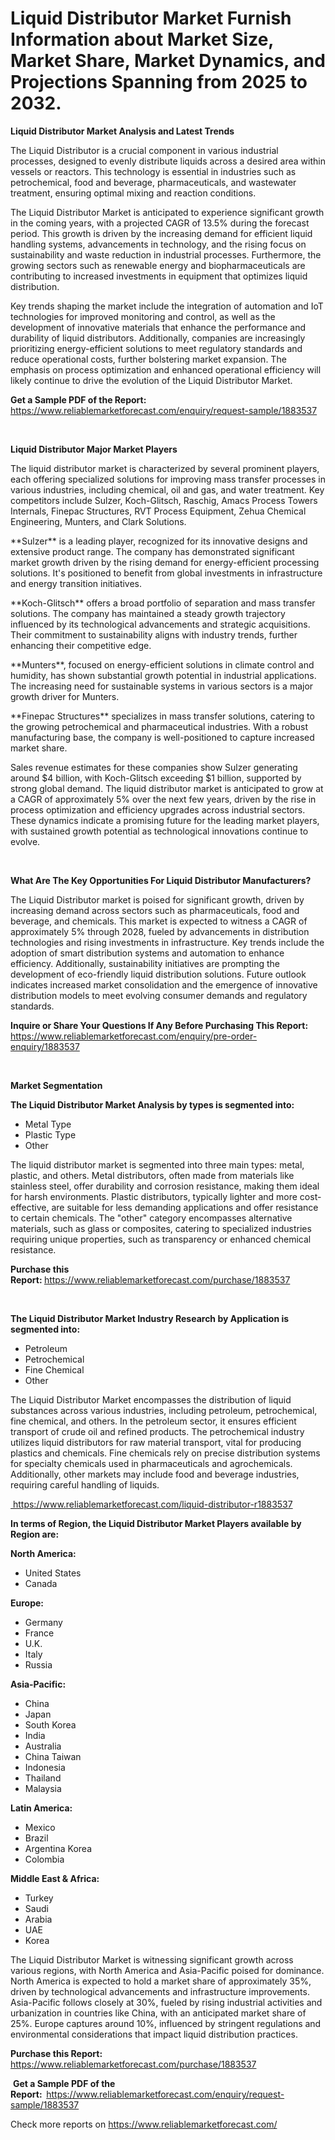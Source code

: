 <p><h1>Liquid Distributor Market Furnish Information about Market Size, Market Share, Market Dynamics, and Projections Spanning from 2025 to 2032.</h1></p><p><strong>Liquid Distributor Market Analysis and Latest Trends</strong></p>
<p><p>The Liquid Distributor is a crucial component in various industrial processes, designed to evenly distribute liquids across a desired area within vessels or reactors. This technology is essential in industries such as petrochemical, food and beverage, pharmaceuticals, and wastewater treatment, ensuring optimal mixing and reaction conditions.</p><p>The Liquid Distributor Market is anticipated to experience significant growth in the coming years, with a projected CAGR of 13.5% during the forecast period. This growth is driven by the increasing demand for efficient liquid handling systems, advancements in technology, and the rising focus on sustainability and waste reduction in industrial processes. Furthermore, the growing sectors such as renewable energy and biopharmaceuticals are contributing to increased investments in equipment that optimizes liquid distribution.</p><p>Key trends shaping the market include the integration of automation and IoT technologies for improved monitoring and control, as well as the development of innovative materials that enhance the performance and durability of liquid distributors. Additionally, companies are increasingly prioritizing energy-efficient solutions to meet regulatory standards and reduce operational costs, further bolstering market expansion. The emphasis on process optimization and enhanced operational efficiency will likely continue to drive the evolution of the Liquid Distributor Market.</p></p>
<p><strong>Get a Sample PDF of the Report:&nbsp;</strong> <a href="https://www.reliablemarketforecast.com/enquiry/request-sample/1883537?utm_campaign=2518&utm_medium=2&utm_source=Github&utm_content=ia&utm_term=22022025&utm_id=liquid-distributor">https://www.reliablemarketforecast.com/enquiry/request-sample/1883537</a></p>
<p>&nbsp;</p>
<p><strong>Liquid Distributor Major Market Players</strong></p>
<p><p>The liquid distributor market is characterized by several prominent players, each offering specialized solutions for improving mass transfer processes in various industries, including chemical, oil and gas, and water treatment. Key competitors include Sulzer, Koch-Glitsch, Raschig, Amacs Process Towers Internals, Finepac Structures, RVT Process Equipment, Zehua Chemical Engineering, Munters, and Clark Solutions.</p><p>**Sulzer** is a leading player, recognized for its innovative designs and extensive product range. The company has demonstrated significant market growth driven by the rising demand for energy-efficient processing solutions. It's positioned to benefit from global investments in infrastructure and energy transition initiatives.</p><p>**Koch-Glitsch** offers a broad portfolio of separation and mass transfer solutions. The company has maintained a steady growth trajectory influenced by its technological advancements and strategic acquisitions. Their commitment to sustainability aligns with industry trends, further enhancing their competitive edge.</p><p>**Munters**, focused on energy-efficient solutions in climate control and humidity, has shown substantial growth potential in industrial applications. The increasing need for sustainable systems in various sectors is a major growth driver for Munters.</p><p>**Finepac Structures** specializes in mass transfer solutions, catering to the growing petrochemical and pharmaceutical industries. With a robust manufacturing base, the company is well-positioned to capture increased market share.</p><p>Sales revenue estimates for these companies show Sulzer generating around $4 billion, with Koch-Glitsch exceeding $1 billion, supported by strong global demand. The liquid distributor market is anticipated to grow at a CAGR of approximately 5% over the next few years, driven by the rise in process optimization and efficiency upgrades across industrial sectors. These dynamics indicate a promising future for the leading market players, with sustained growth potential as technological innovations continue to evolve.</p></p>
<p>&nbsp;</p>
<p><strong>What Are The Key Opportunities For Liquid Distributor Manufacturers?</strong></p>
<p><p>The Liquid Distributor market is poised for significant growth, driven by increasing demand across sectors such as pharmaceuticals, food and beverage, and chemicals. This market is expected to witness a CAGR of approximately 5% through 2028, fueled by advancements in distribution technologies and rising investments in infrastructure. Key trends include the adoption of smart distribution systems and automation to enhance efficiency. Additionally, sustainability initiatives are prompting the development of eco-friendly liquid distribution solutions. Future outlook indicates increased market consolidation and the emergence of innovative distribution models to meet evolving consumer demands and regulatory standards.</p></p>
<p><strong>Inquire or Share Your Questions If Any Before Purchasing This Report:</strong> <a href="https://www.reliablemarketforecast.com/enquiry/pre-order-enquiry/1883537?utm_campaign=2518&utm_medium=2&utm_source=Github&utm_content=ia&utm_term=22022025&utm_id=liquid-distributor">https://www.reliablemarketforecast.com/enquiry/pre-order-enquiry/1883537</a></p>
<p>&nbsp;</p>
<p><strong>Market Segmentation</strong></p>
<p><strong>The Liquid Distributor Market Analysis by types is segmented into:</strong></p>
<p><ul><li>Metal Type</li><li>Plastic Type</li><li>Other</li></ul></p>
<p><p>The liquid distributor market is segmented into three main types: metal, plastic, and others. Metal distributors, often made from materials like stainless steel, offer durability and corrosion resistance, making them ideal for harsh environments. Plastic distributors, typically lighter and more cost-effective, are suitable for less demanding applications and offer resistance to certain chemicals. The "other" category encompasses alternative materials, such as glass or composites, catering to specialized industries requiring unique properties, such as transparency or enhanced chemical resistance.</p></p>
<p><strong>Purchase this Report:&nbsp;</strong><a href="https://www.reliablemarketforecast.com/purchase/1883537?utm_campaign=2518&utm_medium=2&utm_source=Github&utm_content=ia&utm_term=22022025&utm_id=liquid-distributor">https://www.reliablemarketforecast.com/purchase/1883537</a></p>
<p>&nbsp;</p>
<p><strong>The Liquid Distributor Market Industry Research by Application is segmented into:</strong></p>
<p><ul><li>Petroleum</li><li>Petrochemical</li><li>Fine Chemical</li><li>Other</li></ul></p>
<p><p>The Liquid Distributor Market encompasses the distribution of liquid substances across various industries, including petroleum, petrochemical, fine chemical, and others. In the petroleum sector, it ensures efficient transport of crude oil and refined products. The petrochemical industry utilizes liquid distributors for raw material transport, vital for producing plastics and chemicals. Fine chemicals rely on precise distribution systems for specialty chemicals used in pharmaceuticals and agrochemicals. Additionally, other markets may include food and beverage industries, requiring careful handling of liquids.</p></p>
<p><a href="https://www.reliablemarketforecast.com/liquid-distributor-r1883537?utm_campaign=2518&utm_medium=2&utm_source=Github&utm_content=ia&utm_term=22022025&utm_id=liquid-distributor">&nbsp;https://www.reliablemarketforecast.com/liquid-distributor-r1883537</a></p>
<p><strong>In terms of Region, the Liquid Distributor Market Players available by Region are:</strong></p>
<p>
    <p> <strong> North America: </strong>
        <ul>
            <li>United States</li>
            <li>Canada</li>
        </ul>
        </p> 
    <p> <strong> Europe: </strong>
        <ul>
            <li>Germany</li>
            <li>France</li>
            <li>U.K.</li>
            <li>Italy</li>
            <li>Russia</li>
        </ul>
        </p> 
    <p> <strong> Asia-Pacific: </strong>
        <ul>
            <li>China</li>
            <li>Japan</li>
            <li>South Korea</li>
            <li>India</li>
            <li>Australia</li>
            <li>China Taiwan</li>
            <li>Indonesia</li>
            <li>Thailand</li>
            <li>Malaysia</li>
        </ul>
        </p> 
    <p> <strong> Latin America: </strong>
        <ul>
            <li>Mexico</li>
            <li>Brazil</li>
            <li>Argentina Korea</li>
            <li>Colombia</li>
        </ul>
        </p> 
    <p> <strong> Middle East & Africa: </strong>
        <ul>
            <li>Turkey</li>
            <li>Saudi</li>
            <li>Arabia</li>
            <li>UAE</li>
            <li>Korea</li>
        </ul>
    </p>
    </p>
<p><p>The Liquid Distributor Market is witnessing significant growth across various regions, with North America and Asia-Pacific poised for dominance. North America is expected to hold a market share of approximately 35%, driven by technological advancements and infrastructure improvements. Asia-Pacific follows closely at 30%, fueled by rising industrial activities and urbanization in countries like China, with an anticipated market share of 25%. Europe captures around 10%, influenced by stringent regulations and environmental considerations that impact liquid distribution practices.</p></p>
<p><strong>Purchase this Report: </strong><a href="https://www.reliablemarketforecast.com/purchase/1883537?utm_campaign=2518&utm_medium=2&utm_source=Github&utm_content=ia&utm_term=22022025&utm_id=liquid-distributor">https://www.reliablemarketforecast.com/purchase/1883537</a></p>
<p>&nbsp;<strong>Get a Sample PDF of the Report:&nbsp;&nbsp;</strong><a href="https://www.reliablemarketforecast.com/enquiry/request-sample/1883537?utm_campaign=2518&utm_medium=2&utm_source=Github&utm_content=ia&utm_term=22022025&utm_id=liquid-distributor">https://www.reliablemarketforecast.com/enquiry/request-sample/1883537</a></p>
<p><strong></strong></p>
<p>Check more reports on <a href="https://www.reliablemarketforecast.com/?utm_campaign=2518&utm_medium=2&utm_source=Github&utm_content=ia&utm_term=22022025&utm_id=liquid-distributor">https://www.reliablemarketforecast.com/</a></p>